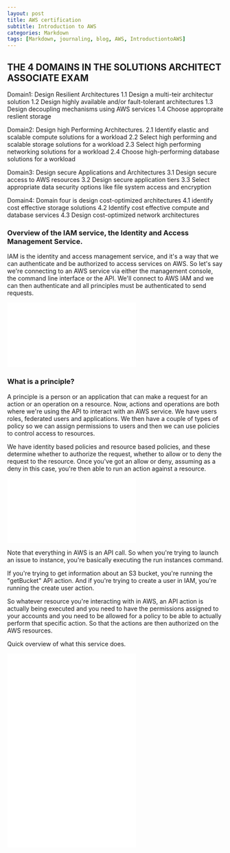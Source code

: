 ```yaml
---
layout: post
title: AWS certification
subtitle: Introduction to AWS
categories: Markdown
tags: [Markdown, journaling, blog, AWS, IntroductiontoAWS]
---
```


## THE 4 DOMAINS IN THE SOLUTIONS ARCHITECT ASSOCIATE EXAM

Domain1: Design Resilient Architectures
1.1 Design a multi-teir architectur solution
1.2 Design highly available and/or fault-tolerant architectures
1.3 Design decoupling mechanisms using AWS services
1.4 Choose appropraite reslient storage

Domain2: Design high Performing Architectures.
2.1 Identify elastic and scalable compute solutions for a workload
2.2 Select high performing and scalable storage solutions for a workload
2.3 Select high performing networking solutions for a workload
2.4 Choose high-performing database solutions for a workload

Domain3: Design secure Applications and Architectures
3.1 Design secure access to AWS resources
3.2 Design secure application tiers
3.3 Select appropriate data security options like file system access and encryption

Domain4: Domain four is design cost-optimized architectures
4.1 identify cost effective storage solutions
4.2 Identify cost effective compute and database services
4.3 Design cost-optimized network architectures

    

### Overview of the IAM service, the Identity and Access Management Service.

IAM is the identity and access management service, and it's a way that we can authenticate and be authorized to access services on AWS.
So let's say we're connecting to an AWS service via either the management console, the command line interface or the API. We'll connect to AWS IAM and we can then authenticate and all principles must be authenticated to send requests.

![datacamp certification](/assets/images/AWS-IAM.pdf)

### What is a principle?

A principle is a person or an application that can make a request for an action or an operation on a resource. Now, actions and operations are both where we're using the API to interact with an AWS service.
We have users roles, federated users and applications.
We then have a couple of types of policy so we can assign permissions to users and then we can use policies to control access to resources.

We have identity based policies and resource based policies, and these determine whether to authorize the request, whether to allow or to deny the request to the resource. Once you've got an allow or deny, assuming as a deny in this case, you're then able to run an action against a resource.

![datacamp certification](/assets/images/IAM-Policies.pdf)

Note that everything in AWS is an API call. So when you're trying to launch an issue to instance, you're basically executing the run instances command.

If you're trying to get information about an S3 bucket, you're running the "getBucket" API action. And if you're trying to create a user in IAM, you're running the create user action.

So whatever resource you're interacting with in AWS, an API action is actually being executed and you need to have the permissions assigned to your accounts and you need to be allowed for a policy to be able to actually perform that specific action. So that the actions are then authorized on the AWS resources.

 Quick overview of what this service does.

 ![datacamp certification](/assets/images/IAM-Gruop.pdf)
 ![datacamp certification](/assets/images/IAM-Users.pdf)
  ![datacamp certification](/assets/images/User-Groups-Roles-and-policies.pdf)